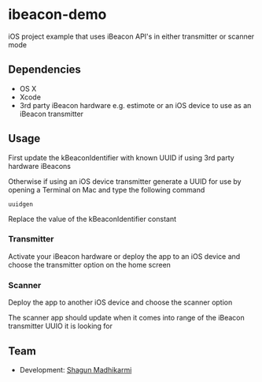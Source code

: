 ibeacon-demo
============

iOS project example that uses iBeacon API's in either transmitter or scanner mode


## Dependencies

- OS X
- Xcode
- 3rd party iBeacon hardware e.g. estimote or an iOS device to use as an iBeacon transmitter

## Usage

First update the kBeaconIdentifier with known UUID if using 3rd party hardware iBeacons

Otherwise if using an iOS device transmitter generate a UUID for use by opening a Terminal on Mac and type the following command

<code>uuidgen</code>

Replace the value of the kBeaconIdentifier constant

### Transmitter
Activate your iBeacon hardware or deploy the app to an iOS device and choose the transmitter option on the home screen

### Scanner

Deploy the app to another iOS device and choose the scanner option


The scanner app should update when it comes into range of the iBeacon transmitter UUIO it is looking for


## Team

* Development: [Shagun Madhikarmi](mailto:shagun@ustwo.com?subject=ibeacon-demo)
